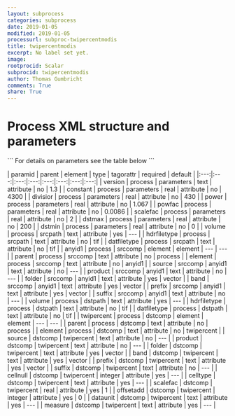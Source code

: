 ```yaml
---
layout: subprocess
categories: subprocess
date: 2019-01-05
modified: 2019-01-05
processurl: subproc-twipercentmodis
title: twipercentmodis
excerpt: No label set yet.
image: 
rootprocid: Scalar
subprocid: twipercentmodis
author: Thomas Gumbricht
comments: True
share: True
---
```


<h1 class='foot-description'>Process XML structure and parameters</h1>
```
For details on parameters see the table below
<?xml version="1.0" ?>
<process>
  <!--Generated from python-->
  <userproj plotid="yourplotid" projectid="yourprojectid" siteid="yoursiteid" system="systemid" tractid="yourtractid" userid="youruserid"/>
  <period endday="DD" endmonth="MM" endyear="YYYY" seasonendday="DD" seasonendmonth="MM" seasonstartday="DD" seasonstartmonth="MM" startday="DD" startmonth="MM" startyear="YYYY" timestep="timestep"/>
  <parameters constant="xyz.abc" divisior="xyz.abc" dstmax="xyz.abc" dstmin="xyz.abc" power="xyz.abc" powfac="xyz.abc" scalefac="xyz.abc" version="txtstring"/>
  <srcpath datfiletype="txtstring" hdrfiletype="txtstring" volume="txtstring"/>
  <srccomp element="txtstring" parent="txtstring">
    <anyid1 band="txtstring" folder="txtstring" prefix="txtstring" product="txtstring" source="txtstring" suffix="txtstring"/>
  </srccomp>
  <dstpath datfiletype="txtstring" hdrfiletype="txtstring" volume="txtstring"/>
  <dstcomp element="txtstring" parent="txtstring">
    <twipercent band="txtstring" cellnull="xyz" celltype="txtstring" dataunit="txtstring" folder="txtstring" measure="txtstring" offsetadd="xyz" prefix="txtstring" product="txtstring" scalefac="xyz.abc" source="txtstring" suffix="txtstring"/>
  </dstcomp>
</process>
```

| paramid | parent | element | type | tagorattr | required | default |
|:---:|:---:|:---:|:---:|:---:|:---:|:---:|:---:|
| version | process | parameters | text | attribute | no | 1.3 |
| constant | process | parameters | real | attribute | no | 4300 |
| divisior | process | parameters | real | attribute | no | 430 |
| power | process | parameters | real | attribute | no | 1.067 |
| powfac | process | parameters | real | attribute | no | 0.0086 |
| scalefac | process | parameters | real | attribute | no | 2 |
| dstmax | process | parameters | real | attribute | no | 200 |
| dstmin | process | parameters | real | attribute | no | 0 |
| volume | process | srcpath | text | attribute | yes | --- |
| hdrfiletype | process | srcpath | text | attribute | no | tif |
| datfiletype | process | srcpath | text | attribute | no | tif |
| anyid1 | process | srccomp | element | element | --- | --- |
| parent | process | srccomp | text | attribute | no | process |
| element | process | srccomp | text | attribute | no | anyid1 |
| source | srccomp | anyid1 | text | attribute | no | --- |
| product | srccomp | anyid1 | text | attribute | no | --- |
| folder | srccomp | anyid1 | text | attribute | yes | vector |
| band | srccomp | anyid1 | text | attribute | yes | vector |
| prefix | srccomp | anyid1 | text | attribute | yes | vector |
| suffix | srccomp | anyid1 | text | attribute | no | --- |
| volume | process | dstpath | text | attribute | yes | --- |
| hdrfiletype | process | dstpath | text | attribute | no | tif |
| datfiletype | process | dstpath | text | attribute | no | tif |
| twipercent | process | dstcomp | element | element | --- | --- |
| parent | process | dstcomp | text | attribute | no | process |
| element | process | dstcomp | text | attribute | no | twipercent |
| source | dstcomp | twipercent | text | attribute | no | --- |
| product | dstcomp | twipercent | text | attribute | no | --- |
| folder | dstcomp | twipercent | text | attribute | yes | vector |
| band | dstcomp | twipercent | text | attribute | yes | vector |
| prefix | dstcomp | twipercent | text | attribute | yes | vector |
| suffix | dstcomp | twipercent | text | attribute | no | --- |
| cellnull | dstcomp | twipercent | integer | attribute | yes | --- |
| celltype | dstcomp | twipercent | text | attribute | yes | --- |
| scalefac | dstcomp | twipercent | real | attribute | yes | 1 |
| offsetadd | dstcomp | twipercent | integer | attribute | yes | 0 |
| dataunit | dstcomp | twipercent | text | attribute | yes | --- |
| measure | dstcomp | twipercent | text | attribute | yes | --- |
